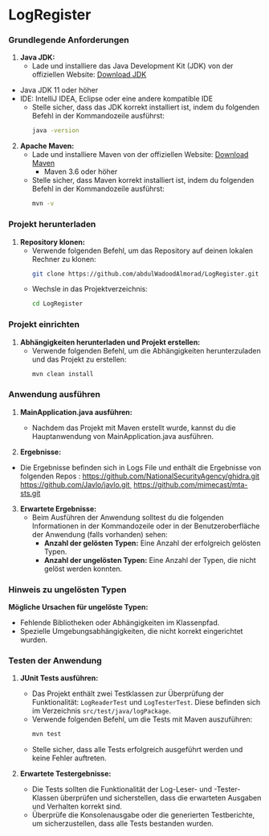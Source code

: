 # LogRegister

<!-- <img width="1607" alt="shema" src="https://github.com/abdulWadoodAlmorad/LogRegister/assets/97237663/1f087139-c55a-47c2-ba3c-835960f3ec0f"> -->

### Grundlegende Anforderungen

1. **Java JDK:**
   - Lade und installiere das Java Development Kit (JDK) von der offiziellen Website:
     [Download JDK](https://www.oracle.com/java/technologies/javase-downloads.html)
 
- Java JDK 11 oder höher
- IDE: IntelliJ IDEA, Eclipse oder eine andere kompatible IDE
   - Stelle sicher, dass das JDK korrekt installiert ist, indem du folgenden Befehl in der Kommandozeile ausführst:
     ```bash
     java -version
     ```

2. **Apache Maven:**
   - Lade und installiere Maven von der offiziellen Website:
     [Download Maven](https://maven.apache.org/download.cgi)
     - Maven 3.6 oder höher
   - Stelle sicher, dass Maven korrekt installiert ist, indem du folgenden Befehl in der Kommandozeile ausführst:
     ```bash
     mvn -v
     ```

### Projekt herunterladen

1. **Repository klonen:**
   - Verwende folgenden Befehl, um das Repository auf deinen lokalen Rechner zu klonen:
     ```bash
     git clone https://github.com/abdulWadoodAlmorad/LogRegister.git
     ```
   - Wechsle in das Projektverzeichnis:
     ```bash
     cd LogRegister
     ```

### Projekt einrichten

1. **Abhängigkeiten herunterladen und Projekt erstellen:**
   - Verwende folgenden Befehl, um die Abhängigkeiten herunterzuladen und das Projekt zu erstellen:
     ```bash
     mvn clean install
     ```

### Anwendung ausführen

1. **MainApplication.java ausführen:**
   - Nachdem das Projekt mit Maven erstellt wurde, kannst du die Hauptanwendung von MainApplication.java ausführen.

2. **Ergebnisse:**
- Die Ergebnisse befinden sich in Logs File und enthält die Ergebnisse von folgenden Repos :
https://github.com/NationalSecurityAgency/ghidra.git
https://github.com/Javlo/javlo.git 
https://github.com/mimecast/mta-sts.git

3. **Erwartete Ergebnisse:**
   - Beim Ausführen der Anwendung solltest du die folgenden Informationen in der Kommandozeile oder in der Benutzeroberfläche der Anwendung (falls vorhanden) sehen:
     - **Anzahl der gelösten Typen:** Eine Anzahl der erfolgreich gelösten Typen.
     - **Anzahl der ungelösten Typen:** Eine Anzahl der Typen, die nicht gelöst werden konnten.

### Hinweis zu ungelösten Typen

**Mögliche Ursachen für ungelöste Typen:**
- Fehlende Bibliotheken oder Abhängigkeiten im Klassenpfad.
- Spezielle Umgebungsabhängigkeiten, die nicht korrekt eingerichtet wurden.

### Testen der Anwendung

1. **JUnit Tests ausführen:**
   - Das Projekt enthält zwei Testklassen zur Überprüfung der Funktionalität: `LogReaderTest` und `LogTesterTest`. Diese befinden sich im Verzeichnis `src/test/java/logPackage`.
   - Verwende folgenden Befehl, um die Tests mit Maven auszuführen:
     ```bash
     mvn test
     ```
   - Stelle sicher, dass alle Tests erfolgreich ausgeführt werden und keine Fehler auftreten.
   
2. **Erwartete Testergebnisse:**
   - Die Tests sollten die Funktionalität der Log-Leser- und -Tester-Klassen überprüfen und sicherstellen, dass die erwarteten Ausgaben und Verhalten korrekt sind.
   - Überprüfe die Konsolenausgabe oder die generierten Testberichte, um sicherzustellen, dass alle Tests bestanden wurden.
